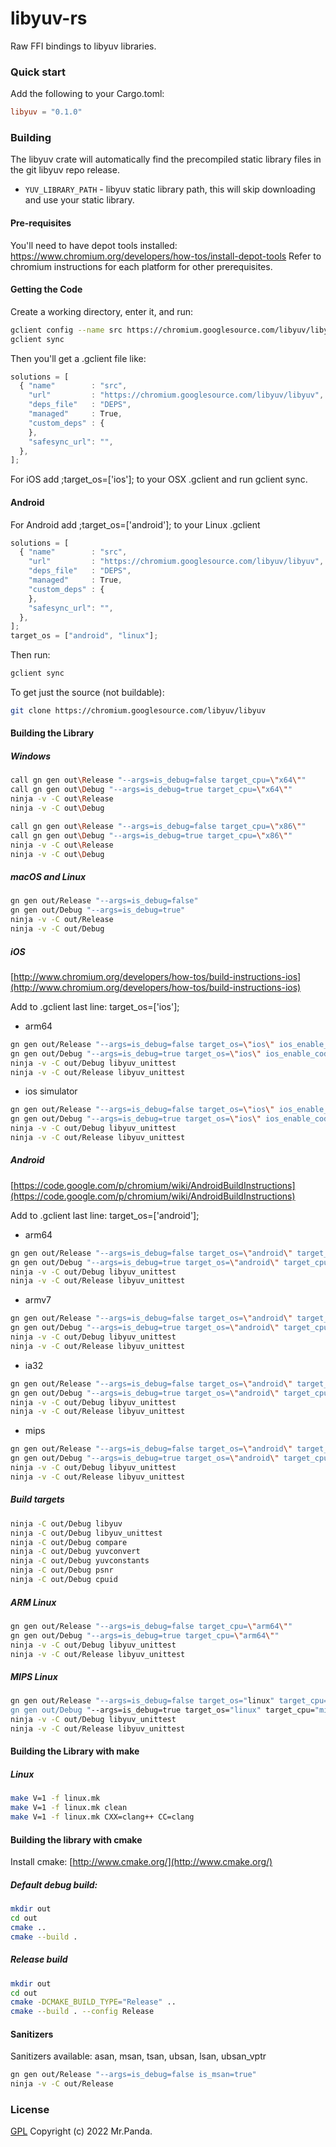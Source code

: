# libyuv-rs

Raw FFI bindings to libyuv libraries.


### Quick start

Add the following to your Cargo.toml:

```toml
libyuv = "0.1.0"
```

### Building

The libyuv crate will automatically find the precompiled static library files in the git libyuv repo release.

* `YUV_LIBRARY_PATH` - libyuv static library path, this will skip downloading and use your static library.

#### Pre-requisites

You'll need to have depot tools installed: https://www.chromium.org/developers/how-tos/install-depot-tools Refer to chromium instructions for each platform for other prerequisites.

#### Getting the Code

Create a working directory, enter it, and run:

```bash
gclient config --name src https://chromium.googlesource.com/libyuv/libyuv
gclient sync
```

Then you'll get a .gclient file like:

```js
solutions = [
  { "name"        : "src",
    "url"         : "https://chromium.googlesource.com/libyuv/libyuv",
    "deps_file"   : "DEPS",
    "managed"     : True,
    "custom_deps" : {
    },
    "safesync_url": "",
  },
];
```

For iOS add ;target_os=['ios']; to your OSX .gclient and run gclient sync.

#### Android

For Android add ;target_os=['android']; to your Linux .gclient

```js
solutions = [
  { "name"        : "src",
    "url"         : "https://chromium.googlesource.com/libyuv/libyuv",
    "deps_file"   : "DEPS",
    "managed"     : True,
    "custom_deps" : {
    },
    "safesync_url": "",
  },
];
target_os = ["android", "linux"];
```

Then run:

```bash
gclient sync
```

To get just the source (not buildable):

```bash
git clone https://chromium.googlesource.com/libyuv/libyuv
```

#### Building the Library

##### Windows

```bash
call gn gen out\Release "--args=is_debug=false target_cpu=\"x64\""
call gn gen out\Debug "--args=is_debug=true target_cpu=\"x64\""
ninja -v -C out\Release
ninja -v -C out\Debug

call gn gen out\Release "--args=is_debug=false target_cpu=\"x86\""
call gn gen out\Debug "--args=is_debug=true target_cpu=\"x86\""
ninja -v -C out\Release
ninja -v -C out\Debug
```

##### macOS and Linux

```bash
gn gen out/Release "--args=is_debug=false"
gn gen out/Debug "--args=is_debug=true"
ninja -v -C out/Release
ninja -v -C out/Debug
```

##### iOS

[http://www.chromium.org/developers/how-tos/build-instructions-ios](http://www.chromium.org/developers/how-tos/build-instructions-ios)

Add to .gclient last line: target_os=['ios'];

* arm64

```bash
gn gen out/Release "--args=is_debug=false target_os=\"ios\" ios_enable_code_signing=false target_cpu=\"arm64\""
gn gen out/Debug "--args=is_debug=true target_os=\"ios\" ios_enable_code_signing=false target_cpu=\"arm64\""
ninja -v -C out/Debug libyuv_unittest
ninja -v -C out/Release libyuv_unittest
```

* ios simulator

```bash
gn gen out/Release "--args=is_debug=false target_os=\"ios\" ios_enable_code_signing=false use_xcode_clang=true target_cpu=\"x86\""
gn gen out/Debug "--args=is_debug=true target_os=\"ios\" ios_enable_code_signing=false use_xcode_clang=true target_cpu=\"x86\""
ninja -v -C out/Debug libyuv_unittest
ninja -v -C out/Release libyuv_unittest
```

##### Android

[https://code.google.com/p/chromium/wiki/AndroidBuildInstructions](https://code.google.com/p/chromium/wiki/AndroidBuildInstructions)

Add to .gclient last line: target_os=['android'];

* arm64

```bash
gn gen out/Release "--args=is_debug=false target_os=\"android\" target_cpu=\"arm64\""
gn gen out/Debug "--args=is_debug=true target_os=\"android\" target_cpu=\"arm64\""
ninja -v -C out/Debug libyuv_unittest
ninja -v -C out/Release libyuv_unittest
```

* armv7

```bash
gn gen out/Release "--args=is_debug=false target_os=\"android\" target_cpu=\"arm\""
gn gen out/Debug "--args=is_debug=true target_os=\"android\" target_cpu=\"arm\""
ninja -v -C out/Debug libyuv_unittest
ninja -v -C out/Release libyuv_unittest
```

* ia32

```bash
gn gen out/Release "--args=is_debug=false target_os=\"android\" target_cpu=\"x86\""
gn gen out/Debug "--args=is_debug=true target_os=\"android\" target_cpu=\"x86\""
ninja -v -C out/Debug libyuv_unittest
ninja -v -C out/Release libyuv_unittest
```

* mips

```bash
gn gen out/Release "--args=is_debug=false target_os=\"android\" target_cpu=\"mips64el\" mips_arch_variant=\"r6\" mips_use_msa=true is_component_build=true"
gn gen out/Debug "--args=is_debug=true target_os=\"android\" target_cpu=\"mips64el\" mips_arch_variant=\"r6\" mips_use_msa=true is_component_build=true"
ninja -v -C out/Debug libyuv_unittest
ninja -v -C out/Release libyuv_unittest
```

##### Build targets

```bash
ninja -C out/Debug libyuv
ninja -C out/Debug libyuv_unittest
ninja -C out/Debug compare
ninja -C out/Debug yuvconvert
ninja -C out/Debug yuvconstants
ninja -C out/Debug psnr
ninja -C out/Debug cpuid
```

##### ARM Linux

```bash
gn gen out/Release "--args=is_debug=false target_cpu=\"arm64\""
gn gen out/Debug "--args=is_debug=true target_cpu=\"arm64\""
ninja -v -C out/Debug libyuv_unittest
ninja -v -C out/Release libyuv_unittest
```

##### MIPS Linux

```bash
gn gen out/Release "--args=is_debug=false target_os="linux" target_cpu="mips64el" mips_arch_variant="loongson3" is_component_build=false use_sysroot=false use_gold=false” 
gn gen out/Debug "--args=is_debug=true target_os="linux" target_cpu="mips64el" mips_arch_variant="loongson3" is_component_build=false use_sysroot=false use_gold=false” 
ninja -v -C out/Debug libyuv_unittest 
ninja -v -C out/Release libyuv_unittest
```

#### Building the Library with make

##### Linux

```bash
make V=1 -f linux.mk
make V=1 -f linux.mk clean
make V=1 -f linux.mk CXX=clang++ CC=clang
```

#### Building the library with cmake

Install cmake: [http://www.cmake.org/](http://www.cmake.org/)

##### Default debug build:

```bash
mkdir out
cd out
cmake ..
cmake --build .
```

##### Release build

```bash
mkdir out
cd out
cmake -DCMAKE_BUILD_TYPE="Release" ..
cmake --build . --config Release
```

#### Sanitizers

Sanitizers available: asan, msan, tsan, ubsan, lsan, ubsan_vptr

```bash
gn gen out/Release "--args=is_debug=false is_msan=true"
ninja -v -C out/Release
```


### License
[GPL](./LICENSE) Copyright (c) 2022 Mr.Panda.
